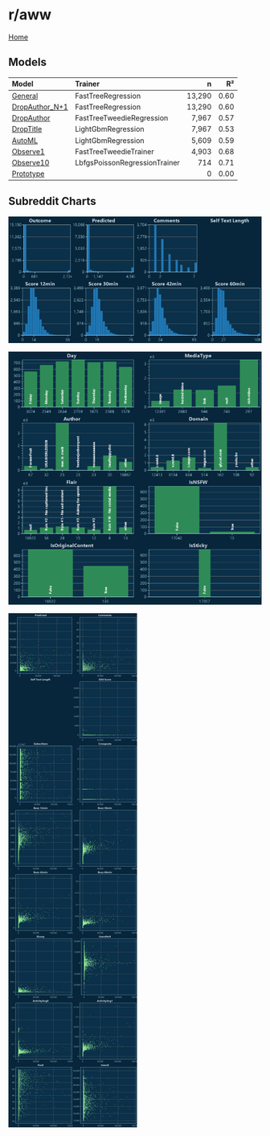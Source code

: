 # r/aww

[Home](../index.md)

## Models

|Model|Trainer|n|R²|
|:---|:---|---:|---:|
|[General](models/guess_aww_General.md)|FastTreeRegression|13,290|0.60|
|[DropAuthor_N+1](models/guess_aww_DropAuthor_N+1.md)|FastTreeRegression|13,290|0.60|
|[DropAuthor](models/guess_aww_DropAuthor.md)|FastTreeTweedieRegression|7,967|0.57|
|[DropTitle](models/guess_aww_DropTitle.md)|LightGbmRegression|7,967|0.53|
|[AutoML](models/guess_aww_AutoML.md)|LightGbmRegression|5,609|0.59|
|[Observe1](models/guess_aww_Observe1.md)|FastTreeTweedieTrainer|4,903|0.68|
|[Observe10](models/guess_aww_Observe10.md)|LbfgsPoissonRegressionTrainer|714|0.71|
|[Prototype](models/guess_aww_Prototype.md)||0|0.00|

## Subreddit Charts

![r/aww Distributions](../images/guess_aww_Distributions.png "r/aww Distributions")

![r/aww Categorical](../images/guess_aww_Catagorical.png "r/aww Categorical")

![r/aww Correlation](../images/guess_aww_Correlations.png "r/aww Correlation")

